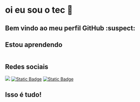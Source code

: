 # oi eu sou o tec 👋
## Bem vindo ao meu perfil GitHub :suspect:

<!--
**tecnic-1/tecnic-1** is a ✨ _special_ ✨ repository because its `README.md` (this file) appears on your GitHub profile.

Here are some ideas to get you started:

- 💬 Atualmente estou trabalhando em vídeos e jogos!
- ✏️ Atualmente estou aprendendo javascript e desenvolvimento de jogo!
- ♥️ Pronomes: ele/dele
- Linguas que fala: 🇺🇸 🇧🇷
-->

## Estou aprendendo
<img loading="lazy" link rel="stylesheet" type='text/css' href="https://cdn.jsdelivr.net/gh/devicons/devicon@latest/devicon.min.css" />

## Redes sociais
<div>
  <a href="https://www.youtube.com/@tecnicgamer1" target="_blank"><img loading="lazy" src="https://img.shields.io/badge/YouTube-FF0000?style=for-the-badge&logo=youtube&logoColor=white" target="_blank"></a>
  <a href="https://gamejolt.com/@tecnicgamer" target="_blank"><img alt="Static Badge" src=""></a>
  <a href="https://www.instagram.com/nicolas.miguel.knupffer/"><img alt="Static Badge" src="https://img.shields.io/badge/gamejolt-%23CCFF00?style=for-the-badge&logo=gamejolt&logoColor=black"></a>
</div>

## Isso é tudo!
<img loading="lazy" link rel="stylesheet" type='text/css' href="https://media.tenor.com/NjXUcFTS_EkAAAAi/madeline-celeste.gif" />
